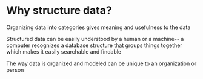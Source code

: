 
# Why structure data?

Organizing data into categories gives meaning and usefulness to the data

Structured data can be easily understood by a human or a machine-- a computer recognizes a database structure that groups things together which makes it easily searchable and findable

The way data is organized and modeled can be unique to an organization or person
